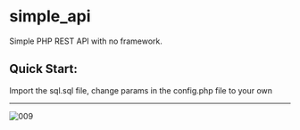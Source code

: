 # simple_api
Simple PHP REST API with no framework.

## Quick Start:

Import the sql.sql file, change params in the config.php file to your own

---

![009](https://gist.github.com/user-attachments/assets/65ce12df-6d71-42bb-96a8-661ec7d038d1)
